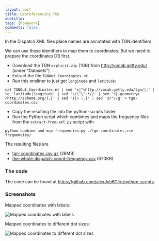 ```yaml
---
layout: post
title: Georeferencing TGN
subtitle:
tags: [homework]
comments: false
---
```


In the Dispatch XML files place names are annotated with TGN identifiers.

We can use these identifiers to map them to coordinates.
But we need to prepare the coordinates DB first.

- Download the TGN `explicit.zip` (1GB) from <http://vocab.getty.edu/> (under "Datasets")
- Extract the file `TGNOut_Coordinates.nt`
- Run this oneliner to just get `longitude` and `latitude`:

```shell
cat TGNOut_Coordinates.nt | sed 's|^<http://vocab.getty.edu/tgn/||' | rg 'latitude|longitude' | sed 's/\^\^.*//' | sed 's|-geometry> <http://schema.org/|,|' | sed 's|> |,|' | sed 's/"//g' > tgn-coordinates.csv
```

- Copy the resulting file into the python-scripts folder
- Run the Python script which combines and maps the frequency files from the `extract-from-xml.py` script with

```shell
python combine-and-map-frequencies.py ./tgn-coordinates.csv  frequencies/
```

The resulting files are

- [tgn-coordinates.csv.gz](../../assets/tgn-coordinates.csv.gz) (26MB)
- [the-whole-dispatch-coord-frequency.csv](../../assets/the-whole-dispatch-coord-frequency.csv) (670KB)

### The code

The code can be found at <https://github.com/alexJeb6Glirr/python-scripts>.

### Screenshots

Mapped coordinates with labels:

![Mapped coordinates with labels](../../assets/mapped-with-labels.png)

Mapped coordinates to different dot sizes:

![Mapped coordinates to different dot sizes](../../assets/mapped-to-dot-sizes.png)
